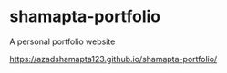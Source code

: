 # shamapta-portfolio
A personal portfolio website

https://azadshamapta123.github.io/shamapta-portfolio/

